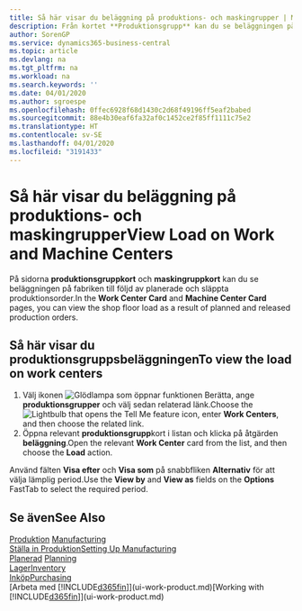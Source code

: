 ```yaml
---
title: Så här visar du beläggning på produktions- och maskingrupper | Microsoft Docs
description: Från kortet **Produktionsgrupp** kan du se beläggningen på produktionsgrupper till följd av utsläppta produktionsorder.
author: SorenGP
ms.service: dynamics365-business-central
ms.topic: article
ms.devlang: na
ms.tgt_pltfrm: na
ms.workload: na
ms.search.keywords: ''
ms.date: 04/01/2020
ms.author: sgroespe
ms.openlocfilehash: 0ffec6928f68d1430c2d68f49196ff5eaf2babed
ms.sourcegitcommit: 88e4b30eaf6fa32af0c1452ce2f85ff1111c75e2
ms.translationtype: HT
ms.contentlocale: sv-SE
ms.lasthandoff: 04/01/2020
ms.locfileid: "3191433"
---
```

# <a name="view-load-on-work-and-machine-centers"></a><span data-ttu-id="6375a-103">Så här visar du beläggning på produktions- och maskingrupper</span><span class="sxs-lookup"><span data-stu-id="6375a-103">View Load on Work and Machine Centers</span></span>
<span data-ttu-id="6375a-104">På sidorna **produktionsgruppkort** och **maskingruppkort** kan du se beläggningen på fabriken till följd av planerade och släppta produktionsorder.</span><span class="sxs-lookup"><span data-stu-id="6375a-104">In the **Work Center Card** and **Machine Center Card** pages, you can view the shop floor load as a result of planned and released production orders.</span></span>    

## <a name="to-view-the-load-on-work-centers"></a><span data-ttu-id="6375a-105">Så här visar du produktionsgruppsbeläggningen</span><span class="sxs-lookup"><span data-stu-id="6375a-105">To view the load on work centers</span></span>  
1.  <span data-ttu-id="6375a-106">Välj ikonen ![Glödlampa som öppnar funktionen Berätta](media/ui-search/search_small.png "Berätta vad du vill göra"), ange **produktionsgrupper** och välj sedan relaterad länk.</span><span class="sxs-lookup"><span data-stu-id="6375a-106">Choose the ![Lightbulb that opens the Tell Me feature](media/ui-search/search_small.png "Tell me what you want to do") icon, enter **Work Centers**, and then choose the related link.</span></span>  
2.  <span data-ttu-id="6375a-107">Öppna relevant **produktionsgrupp**kort i listan och klicka på åtgärden **beläggning**.</span><span class="sxs-lookup"><span data-stu-id="6375a-107">Open the relevant **Work Center** card from the list, and then choose the **Load** action.</span></span>  

<span data-ttu-id="6375a-108">Använd fälten **Visa efter** och **Visa som** på snabbfliken **Alternativ** för att välja lämplig period.</span><span class="sxs-lookup"><span data-stu-id="6375a-108">Use the **View by** and **View as** fields on the **Options** FastTab to select the required period.</span></span>  

## <a name="see-also"></a><span data-ttu-id="6375a-109">Se även</span><span class="sxs-lookup"><span data-stu-id="6375a-109">See Also</span></span>  
<span data-ttu-id="6375a-110">[Produktion](production-manage-manufacturing.md)  </span><span class="sxs-lookup"><span data-stu-id="6375a-110">[Manufacturing](production-manage-manufacturing.md)  </span></span>  
[<span data-ttu-id="6375a-111">Ställa in Produktion</span><span class="sxs-lookup"><span data-stu-id="6375a-111">Setting Up Manufacturing</span></span>](production-configure-production-processes.md)  
<span data-ttu-id="6375a-112">[Planerad](production-planning.md)    </span><span class="sxs-lookup"><span data-stu-id="6375a-112">[Planning](production-planning.md)    </span></span>  
[<span data-ttu-id="6375a-113">Lager</span><span class="sxs-lookup"><span data-stu-id="6375a-113">Inventory</span></span>](inventory-manage-inventory.md)  
[<span data-ttu-id="6375a-114">Inköp</span><span class="sxs-lookup"><span data-stu-id="6375a-114">Purchasing</span></span>](purchasing-manage-purchasing.md)  
<span data-ttu-id="6375a-115">[Arbeta med [!INCLUDE[d365fin](includes/d365fin_md.md)]](ui-work-product.md)</span><span class="sxs-lookup"><span data-stu-id="6375a-115">[Working with [!INCLUDE[d365fin](includes/d365fin_md.md)]](ui-work-product.md)</span></span>
